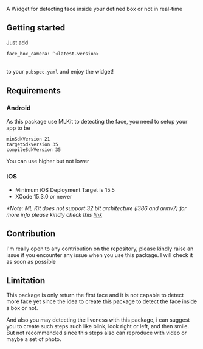 A Widget for detecting face inside your defined box or not in real-time


## Getting started

Just add
```
face_box_camera: ^<latest-version>
```
<br/> to your `pubspec.yaml` and enjoy the widget! 

## Requirements

### Android
As this package use MLKit to detecting the face, you need to setup your app to be 
```
minSdkVersion 21
targetSdkVersion 35
compileSdkVersion 35
```
You can use higher but not lower

### iOS
- Minimum iOS Deployment Target is 15.5
- XCode 15.3.0 or newer

_*Note: ML Kit does not support 32 bit architecture (i386 and armv7) for more info please kindly check this [link](https://developers.google.com/ml-kit/migration/ios)_


## Contribution
I'm really open to any contribution on the repository, please kindly raise an issue if you encounter any issue when you use this package. I will check it as soon as possible

## Limitation
This package is only return the first face and it is not capable to detect more face yet since the idea to create this package to detect the face inside a box or not. <br/>

And also you may detecting the liveness with this package, i can suggest you to create such steps such like blink, look right or left, and then smile. But not recommended since this steps also can reproduce with video or maybe a set of photo.
